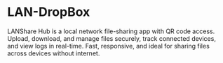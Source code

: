 # LAN-DropBox
LANShare Hub is a local network file-sharing app with QR code access. Upload, download, and manage files securely, track connected devices, and view logs in real-time. Fast, responsive, and ideal for sharing files across devices without internet.
